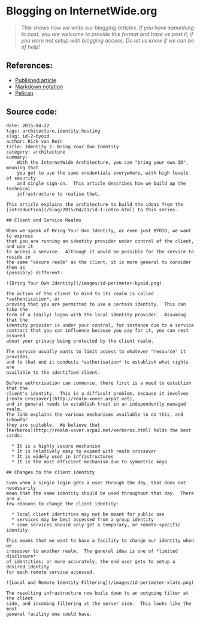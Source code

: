 # Blogging on InternetWide.org

> *This shows how we write our blogging articles.  If you have something
> to post, you are welcome to provide this format and have us post it,
> if you were not setup with blogging access.  Do let us know if we can be
> of help!*

## References:

  * [Published article](http://internetwide.org/blog/2015/04/22/id-2-byoid.html)
  * [Markdown notation](http://daringfireball.net/projects/markdown/)
  * [Pelican](http://blog.getpelican.com)


## Source code:

    date: 2015-04-22
    tags: architecture,identity,hosting
    slug: id-2-byoid
    author: Rick van Rein
    title: Identity 2: Bring Your Own Identity
    category: architecture
    summary: 
        With the InternetWide Architecture, you can "bring your own ID", meaning that
        you get to use the same credentials everywhere, with high levels of security
        and single sign-on.  This article describes how we build up the technical
        infrastructure to realise that.
    
    This article explains the architecture to build the ideas from the
    [introduction](/blog/2015/04/21/id-1-intro.html) to this series.
    
    ## Client and Service Realms
    
    When we speak of Bring Your Own Identity, or even just BYOID, we want to express
    that you are running an identity provider under control of the client, and use it
    to access a service.  Although it would be possible for the service to reside in
    the same "secure realm" as the client, it is more general to consider them as
    (possibly) different:
    
    ![Bring Your Own Identity](/images/id-perimeter-byoid.png)
    
    The action of the client to bind to its realm is called *authentication*, or
    proving that you are permitted to use a certain identity.  This can take the
    form of a (daily) logon with the local identity provider.  Assuming that the
    identity provider is under your control, for instance due to a service
    contract that you can influence because you pay for it, you can rest assured
    about your privacy being protected by the client realm.
    
    The service usually wants to limit access to whatever "resource" it provides,
    and to that end it conducts *authorisation* to establish what rights are
    available to the identified client.
    
    Before authorisation can commence, there first is a need to establish that the
    client's identity.  This is a difficult problem, because it involves
    [realm crossover](http://realm-xover.arpa2.net),
    and in general needs to establish trust in an independently managed realm.
    The link explains the various mechanisms available to do this, and inhowfar
    they are suitable.  We believe that
    [Kerberos](http://realm-xover.arpa2.net/kerberos.html) holds the best cards:
    
      * It is a highly secure mechanism
      * It is relatively easy to expand with realm crossover
      * It is widely used in infrastructures
      * It is the most efficient mechanism due to symmetric keys
    
    ## Changes to the client identity
    
    Even when a single login gets a user through the day, that does not necessarily
    mean that the same identity should be used throughout that day.  There are a
    few reasons to change the client identity:
    
      * local client identities may not be meant for public use
      * services may be best accessed from a group identity
      * some services should only get a temporary, or remote-specific identity
    
    This means that we want to have a facility to change our identity when we
    crossover to another realm.  The general idea is one of *limited disclosure*
    of identities; or more accurately, the end user gets to setup a desired identity
    for each remote service accessed.
    
    ![Local and Remote Identity Filtering](/images/id-perimeter-xlate.png)
    
    The resulting infrastructure now boils down to an outgoing filter at the client
    side, and incoming filtering at the server side.  This looks like the most
    general facility one could have.
    
